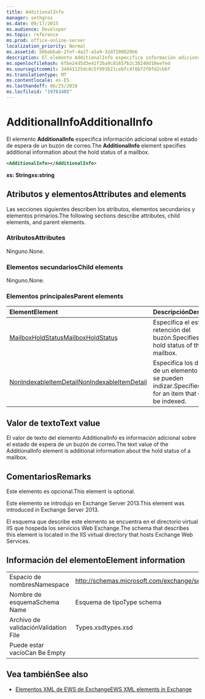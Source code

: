 ```yaml
---
title: AdditionalInfo
manager: sethgros
ms.date: 09/17/2015
ms.audience: Developer
ms.topic: reference
ms.prod: office-online-server
localization_priority: Normal
ms.assetid: 50bebbab-2fef-4a27-a5a9-32d7200820b6
description: El elemento AdditionalInfo especifica información adicional sobre el estado de espera de un buzón de correo.
ms.openlocfilehash: 6fbe24d5d3e41f2ba9c81657b2c38240d10eefed
ms.sourcegitcommit: 34041125dc8c5f993b21cebfc4f8b72f0fd2cb6f
ms.translationtype: MT
ms.contentlocale: es-ES
ms.lasthandoff: 06/25/2018
ms.locfileid: "19763405"
---
```

# <a name="additionalinfo"></a><span data-ttu-id="40378-103">AdditionalInfo</span><span class="sxs-lookup"><span data-stu-id="40378-103">AdditionalInfo</span></span>

<span data-ttu-id="40378-104">El elemento **AdditionalInfo** especifica información adicional sobre el estado de espera de un buzón de correo.</span><span class="sxs-lookup"><span data-stu-id="40378-104">The **AdditionalInfo** element specifies additional information about the hold status of a mailbox.</span></span> 
  
```XML
<AdditionalInfo></AdditionalInfo>
```

 <span data-ttu-id="40378-105">**xs: String**</span><span class="sxs-lookup"><span data-stu-id="40378-105">**xs:string**</span></span>
## <a name="attributes-and-elements"></a><span data-ttu-id="40378-106">Atributos y elementos</span><span class="sxs-lookup"><span data-stu-id="40378-106">Attributes and elements</span></span>

<span data-ttu-id="40378-107">Las secciones siguientes describen los atributos, elementos secundarios y elementos primarios.</span><span class="sxs-lookup"><span data-stu-id="40378-107">The following sections describe attributes, child elements, and parent elements.</span></span>
  
### <a name="attributes"></a><span data-ttu-id="40378-108">Atributos</span><span class="sxs-lookup"><span data-stu-id="40378-108">Attributes</span></span>

<span data-ttu-id="40378-109">Ninguno.</span><span class="sxs-lookup"><span data-stu-id="40378-109">None.</span></span>
  
### <a name="child-elements"></a><span data-ttu-id="40378-110">Elementos secundarios</span><span class="sxs-lookup"><span data-stu-id="40378-110">Child elements</span></span>

<span data-ttu-id="40378-111">Ninguno.</span><span class="sxs-lookup"><span data-stu-id="40378-111">None.</span></span>
  
### <a name="parent-elements"></a><span data-ttu-id="40378-112">Elementos principales</span><span class="sxs-lookup"><span data-stu-id="40378-112">Parent elements</span></span>

|<span data-ttu-id="40378-113">**Element**</span><span class="sxs-lookup"><span data-stu-id="40378-113">**Element**</span></span>|<span data-ttu-id="40378-114">**Descripción**</span><span class="sxs-lookup"><span data-stu-id="40378-114">**Description**</span></span>|
|:-----|:-----|
|[<span data-ttu-id="40378-115">MailboxHoldStatus</span><span class="sxs-lookup"><span data-stu-id="40378-115">MailboxHoldStatus</span></span>](mailboxholdstatus.md) <br/> |<span data-ttu-id="40378-116">Especifica el estado de retención del buzón.</span><span class="sxs-lookup"><span data-stu-id="40378-116">Specifies the hold status of the mailbox.</span></span>  <br/> |
|[<span data-ttu-id="40378-117">NonIndexableItemDetail</span><span class="sxs-lookup"><span data-stu-id="40378-117">NonIndexableItemDetail</span></span>](nonindexableitemdetail.md) <br/> |<span data-ttu-id="40378-118">Especifica los detalles de un elemento que no se pueden indizar.</span><span class="sxs-lookup"><span data-stu-id="40378-118">Specifies detail for an item that cannot be indexed.</span></span>  <br/> |
   
## <a name="text-value"></a><span data-ttu-id="40378-119">Valor de texto</span><span class="sxs-lookup"><span data-stu-id="40378-119">Text value</span></span>

<span data-ttu-id="40378-120">El valor de texto del elemento AdditionalInfo es información adicional sobre el estado de espera de un buzón de correo.</span><span class="sxs-lookup"><span data-stu-id="40378-120">The text value of the AdditionalInfo element is additional information about the hold status of a mailbox.</span></span>
  
## <a name="remarks"></a><span data-ttu-id="40378-121">Comentarios</span><span class="sxs-lookup"><span data-stu-id="40378-121">Remarks</span></span>

<span data-ttu-id="40378-122">Este elemento es opcional.</span><span class="sxs-lookup"><span data-stu-id="40378-122">This element is optional.</span></span>
  
<span data-ttu-id="40378-123">Este elemento se introdujo en Exchange Server 2013.</span><span class="sxs-lookup"><span data-stu-id="40378-123">This element was introduced in Exchange Server 2013.</span></span>
  
<span data-ttu-id="40378-124">El esquema que describe este elemento se encuentra en el directorio virtual IIS que hospeda los servicios Web Exchange.</span><span class="sxs-lookup"><span data-stu-id="40378-124">The schema that describes this element is located in the IIS virtual directory that hosts Exchange Web Services.</span></span>
  
## <a name="element-information"></a><span data-ttu-id="40378-125">Información del elemento</span><span class="sxs-lookup"><span data-stu-id="40378-125">Element information</span></span>

|||
|:-----|:-----|
|<span data-ttu-id="40378-126">Espacio de nombres</span><span class="sxs-lookup"><span data-stu-id="40378-126">Namespace</span></span>  <br/> |http://schemas.microsoft.com/exchange/services/2006/types  <br/> |
|<span data-ttu-id="40378-127">Nombre de esquema</span><span class="sxs-lookup"><span data-stu-id="40378-127">Schema Name</span></span>  <br/> |<span data-ttu-id="40378-128">Esquema de tipo</span><span class="sxs-lookup"><span data-stu-id="40378-128">Type schema</span></span>  <br/> |
|<span data-ttu-id="40378-129">Archivo de validación</span><span class="sxs-lookup"><span data-stu-id="40378-129">Validation File</span></span>  <br/> |<span data-ttu-id="40378-130">Types.xsd</span><span class="sxs-lookup"><span data-stu-id="40378-130">types.xsd</span></span>  <br/> |
|<span data-ttu-id="40378-131">Puede estar vacío</span><span class="sxs-lookup"><span data-stu-id="40378-131">Can Be Empty</span></span>  <br/> ||
   
## <a name="see-also"></a><span data-ttu-id="40378-132">Vea también</span><span class="sxs-lookup"><span data-stu-id="40378-132">See also</span></span>

- [<span data-ttu-id="40378-133">Elementos XML de EWS de Exchange</span><span class="sxs-lookup"><span data-stu-id="40378-133">EWS XML elements in Exchange</span></span>](ews-xml-elements-in-exchange.md)

